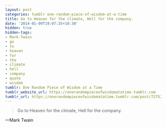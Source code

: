 ```yaml
---
layout: post
categories: tumblr one-random-piece-of-wisdom-at-a-time
title: Go to Heaven for the climate, Hell for the company.
date: '2014-01-09T19:07:35+10:30'
hidden: true
hidden-tags:
- Mark-Twain
- go
- to
- heaven
- for
- the
- climate
- hell
- company
- quote
- wisdom
tumblr: One Random Piece of Wisdom at a Time
tumblr_website_url: https://onerandompieceofwisdomatatime.tumblr.com
tumblr_url: https://onerandompieceofwisdomatatime.tumblr.com/post/72752691306/go-to-heaven-for-the-climate-hell-for-the
---
```

> Go to Heaven for the climate, Hell for the company.

—Mark Twain
